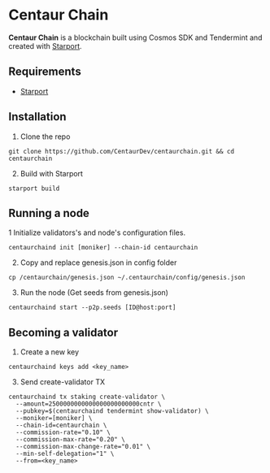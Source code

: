 # Centaur Chain

**Centaur Chain** is a blockchain built using Cosmos SDK and Tendermint and created with [Starport](https://github.com/tendermint/starport).

## Requirements
- [Starport](https://docs.starport.network/intro/install.html)

## Installation

1. Clone the repo
```
git clone https://github.com/CentaurDev/centaurchain.git && cd centaurchain
```

2. Build with Starport
```
starport build
```

## Running a node

1 Initialize validators's and node's configuration files.
```
centaurchaind init [moniker] --chain-id centaurchain
```

2. Copy and replace genesis.json in config folder
```
cp /centaurchain/genesis.json ~/.centaurchain/config/genesis.json
```

3. Run the node (Get seeds from genesis.json)
```
centaurchaind start --p2p.seeds [ID@host:port]
```

## Becoming a validator

1. Create a new key
```
centaurchaind keys add <key_name>
```

3. Send create-validator TX
```
centaurchaind tx staking create-validator \
  --amount=2500000000000000000000000cntr \
  --pubkey=$(centaurchaind tendermint show-validator) \
  --moniker=[moniker] \
  --chain-id=centaurchain \
  --commission-rate="0.10" \
  --commission-max-rate="0.20" \
  --commission-max-change-rate="0.01" \
  --min-self-delegation="1" \
  --from=<key_name>
```
